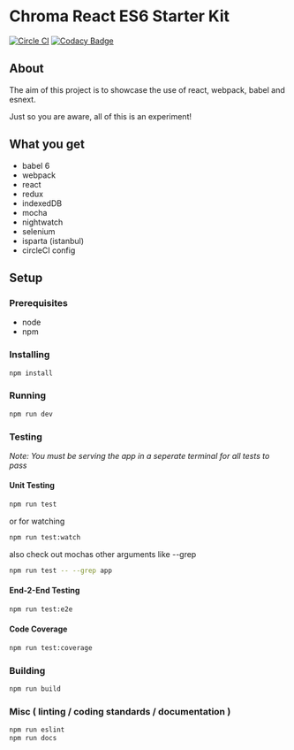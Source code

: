 # Chroma React ES6 Starter Kit

[![Circle CI](https://circleci.com/gh/chromasports/chroma-react-es6-starter.svg?style=svg)](https://circleci.com/gh/chromasports/chroma-react-es6-starter)
[![Codacy Badge](https://api.codacy.com/project/badge/grade/250965feb9f74c8e8bd5c7db28f125d8)](https://www.codacy.com)

## About

The aim of this project is to showcase the use of react, webpack, babel and esnext.

Just so you are aware, all of this is an experiment!

## What you get

* babel 6
* webpack
* react
* redux
* indexedDB
* mocha
* nightwatch
* selenium
* isparta (istanbul)
* circleCI config

## Setup

### Prerequisites
* node
* npm

### Installing

```bash
npm install
```

### Running

```bash
npm run dev
```

### Testing

*Note: You must be serving the app in a seperate terminal for all tests to pass*

#### Unit Testing

```bash
npm run test
```
or for watching
```bash
npm run test:watch
```
also check out mochas other arguments like --grep
```bash
npm run test -- --grep app
```

#### End-2-End Testing

```bash
npm run test:e2e
```

#### Code Coverage

```bash
npm run test:coverage
```

### Building

```bash
npm run build
```

### Misc ( linting / coding standards / documentation )

```bash
npm run eslint
npm run docs
```
